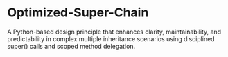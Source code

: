 # Optimized-Super-Chain
A Python-based design principle that enhances clarity, maintainability, and predictability in complex multiple inheritance scenarios using disciplined super() calls and scoped method delegation.

